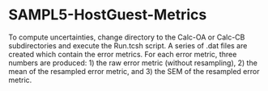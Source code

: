 # SAMPL5-HostGuest-Metrics
To compute uncertainties, change directory to the Calc-OA or Calc-CB subdirectories and execute the Run.tcsh script.  A series of .dat files are created which contain the error metrics.  For each error metric, three numbers are produced: 1) the raw error metric (without resampling), 2) the mean of the resampled error metric, and 3) the SEM of the resampled error metric.
